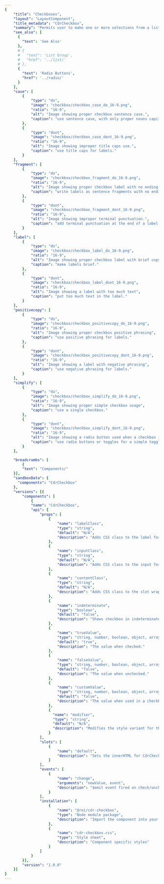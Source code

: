 ```yaml
---
{
    "title": "Checkboxes",
    "layout": "LayoutComponent",
    "title_metadata": "CdrCheckbox",
    "summary": "Permits user to make one or more selections from a list",
    "see_also": [
      {
        "text": 'See Also'
      },
      # {
      #   "text": 'List Group',
      #   "href": '../list/'
      # },
      {
        "text": 'Radio Buttons',
        "href": '../radio/'
      }
    ],
    "case": [
        {
            "type": "do",
            "image": "checkbox/checkbox_case_do_16-9.png",
            "ratio": "16-9",
            "alt": "Image showing proper checkbox sentence case.",
            "caption": "use sentence case, with only proper nouns capitalized."
        },
        {
            "type": "dont",
            "image": "checkbox/checkbox_case_dont_16-9.png",
            "ratio": "16-9",
            "alt": "Image showing improper title caps use.",
            "caption": "use title caps for labels."
        }
    ],
    "fragment": [
        {
            "type": "do",
            "image": "checkbox/checkbox_fragment_do_16-9.png",
            "ratio": "16-9",
            "alt": "Image showing proper checkbox label with no ending punctuation",
            "caption": "write labels as sentence fragments with no ending punctuation."
        },
        {
            "type": "dont",
            "image": "checkbox/checkbox_fragment_dont_16-9.png",
            "ratio": "16-9",
            "alt": "Image showing improper terminal punctuation.",
            "caption": "add terminal punctuation at the end of a label."
        }
    ],
    "label": [
        {
            "type": "do",
            "image": "checkbox/checkbox_label_do_16-9.png",
            "ratio": "16-9",
            "alt": "Image showing proper checkbox label with brief copy",
            "caption": "make labels brief."
        },
        {
            "type": "dont",
            "image": "checkbox/checkbox_label_dont_16-9.png",
            "ratio": "16-9",
            "alt": "Image showing a label with too much text",
            "caption": "put too much text in the label."
        }
    ],
    "positivecopy": [
        {
            "type": "do",
            "image": "checkbox/checkbox_positivecopy_do_16-9.png",
            "ratio": "16-9",
            "alt": "Image showing proper checkbox positive phrasing",
            "caption": "use positive phrasing for labels."
        },
        {
            "type": "dont",
            "image": "checkbox/checkbox_positivecopy_dont_16-9.png",
            "ratio": "16-9",
            "alt": "Image showing a label with negative phrasing",
            "caption": "use negative phrasing for labels."
        }
    ],
    "simplify": [
        {
            "type": "do",
            "image": "checkbox/checkbox_simplify_do_16-9.png",
            "ratio": "16-9",
            "alt": "Image showing proper simple checkbox usage",
            "caption": "use a single checkbox."
        },
        {
            "type": "dont",
            "image": "checkbox/checkbox_simplify_dont_16-9.png",
            "ratio": "16-9",
            "alt": "Image showing a radio button used when a checkbox is preferred",
            "caption": "use radio buttons or toggles for a simple toggle selection."
        }
    ],

    "breadcrumbs": [
        {
        "text": "Components/"
    }],
    "sandboxData": {
      "components": "CdrCheckbox"
    },
    "versions": [{
        "components": [
            {
            "name": "CdrCheckbox",
            "api": {
                "props": [
                    {
                        "name": "labelClass",
                        "type": "string",
                        "default": "N/A",
                        "description": "Adds CSS class to the label for custom styles."
                    },
                    {
                        "name": "inputClass",
                        "type": "string",
                        "default": "N/A",
                        "description": "Adds CSS class to the input for custom styles."
                    },
                    {
                        "name": "contentClass",
                        "type": "string",
                        "default": "N/A",
                        "description": "Adds CSS class to the slot wrapper for custom styles."
                    },
                    {
                        "name": "indeterminate",
                        "type": "boolean",
                        "default": "false",
                        "description": "Shows checkbox in indeterminate state. This is a visual-only state with no logic for when to show it."
                    },
                    {
                        "name": "trueValue",
                        "type": "string, number, boolean, object, array, symbol, function",
                        "default": "true",
                        "description": "The value when checked."
                    },
                    {
                        "name": "falseValue",
                        "type": "string, number, boolean, object, array, symbol, function",
                        "default": "false",
                        "description": "The value when unchecked."
                    },
                    {
                        "name": "customValue",
                        "type": "string, number, boolean, object, array, symbol, function",
                        "default": "false",
                        "description": "The value when used in a checkbox group. Replaces `trueValue` and `falseValue`."
                    },
                    {
                      "name": "modifier",
                      "type": "string",
                      "default": "N/A",
                      "description": "Modifies the style variant for this component.  Possible values: { ‘compact’  |  ‘hide-figure’ }"
                    }
                ],
                "slots": [
                    {
                        "name": "default",
                        "description": "Sets the innerHTML for CdrCheckbox. This is the readable text for the <label> element."
                    }
                ],
                "events": [
                    {
                        "name": "change",
                        "arguments": "newValue, event",
                        "description": "$emit event fired on check/uncheck."
                    }
                ],
                "installation": [
                    {
                        "name": "@rei/cdr-checkbox",
                        "type": "Node module package",
                        "description": "Import the component into your project"
                    },
                    {
                        "name": "cdr-checkbox.css",
                        "type": "Style sheet",
                        "description": "Component specific styles"
                    }
                ]
            }
        }],
        "version": "1.0.0"
    }]
}
---
```


<cdr-doc-tabs>
<template slot="Overview">
<cdr-doc-table-of-contents-shell tab-name="Overview">

## Default

Default and standard spacing for checkboxes.

<cdr-doc-example-code-pair :background-toggle="false" repository-href="/src/components/checkbox" :sandbox-data="$page.frontmatter.sandboxData" :model="{ex1: true, ex2: false, ex3: false}" >

```html
<div>
  <cdr-checkbox v-model="ex1">Default checkbox 1</cdr-checkbox>
  <cdr-checkbox v-model="ex2">Default checkbox 2</cdr-checkbox>
  <cdr-checkbox v-model="ex3" disabled>Default checkbox 3</cdr-checkbox>
</div>
```

</cdr-doc-example-code-pair>

## Compact

Compact spacing for checkboxes.

<cdr-doc-example-code-pair :background-toggle="false" repository-href="/src/components/checkbox" :sandbox-data="$page.frontmatter.sandboxData" :model="{ex1: true, ex2: false, ex3: false}">

```html
<div>
  <cdr-checkbox v-model="ex1" modifier="compact">Compact checkbox 1</cdr-checkbox>
  <cdr-checkbox v-model="ex2" modifier="compact">Compact checkbox 2</cdr-checkbox>
  <cdr-checkbox v-model="ex3" disabled modifier="compact">Compact checkbox 3</cdr-checkbox>
</div>
```

</cdr-doc-example-code-pair>

## Indeterminate

Displays status for checkbox group by indicating that some of the sub-selections in a list are selected. Provides user with ability to select or unselect all items in the list’s sub-group.

<cdr-doc-example-code-pair :background-toggle="false" repository-href="/src/components/checkbox" :sandbox-data="$page.frontmatter.sandboxData" :model="{ex1: false}">

```html
<div>
  <cdr-checkbox v-model="ex1" indeterminate>Indeterminate</cdr-checkbox>
</div>
```

</cdr-doc-example-code-pair>

## Custom

Custom styles for checkboxes.

<cdr-doc-example-code-pair :background-toggle="false" repository-href="/src/components/checkbox" :sandbox-data="Object.assign({}, $page.frontmatter.sandboxData, {styleTag: '.no-box:checked ~ .no-box__content {color: green;}'})" class="custom-checkbox-example" :model="{ex1: true, ex2: false, ex3: false}">

```html
<div>
  <cdr-checkbox
    v-model="ex1"
    modifier="hide-figure"
    input-class="no-box"
    content-class="no-box__content">Custom checkbox 1</cdr-checkbox>
  <cdr-checkbox
    v-model="ex2"
    modifier="hide-figure"
    input-class="no-box"
    content-class="no-box__content">Custom checkbox 2</cdr-checkbox>
  <cdr-checkbox 
    v-model="ex3"
    modifier="hide-figure"
    input-class="no-box"
    content-class="no-box__content"
    disabled>Custom checkbox 3</cdr-checkbox>
</div>
```

</cdr-doc-example-code-pair>

## Accessibility

To ensure that usage of this component complies with accessibility guidelines:
- Each checkbox must be focusable and keyboard accessible:
  - When the checkbox has focus, the **Space** key changes the selection
  - **Tab** key moves to next element in list 
- Fieldsets (or grouped checkboxes) should be: 
  - Used when associating group of checkboxes
  - Identified or described as a group using a `<legend>` tag 
- Avoid nested fieldsets
- Single checkboxes:
  - May be interchangeable with a toggle 
  - Write labels to be self-explanatory
- Custom checkboxes maintain accessibility requirements. The checkbox icon is only visually hidden and replaced with custom style 

<br/>

This component has compliance with WCAG guidelines by: 

- Wrapping the input in a label element and label is automatically associated with it

<br/>

For more information, review techniques and failures for:
- [WCAG 2.0,  1.3.1 Info and Relationships](https://www.w3.org/WAI/WCAG21/Understanding/info-and-relationships.html)
- [WCAG 2.0,  3.3.2 Labels and Instructions](https://www.w3.org/WAI/WCAG21/Understanding/labels-or-instructions.html)


</cdr-doc-table-of-contents-shell>
</template>

<template slot="Design Guidelines">
  <cdr-doc-table-of-contents-shell tab-name="Design Guidelines">

## Use When

- Selecting one or multiple choices from a list
- Selecting options from a list that contains sub-selections
- Choosing &quot;yes&quot; or &quot;no&quot; when there is a single option (stand-alone checkbox)
- Viewing all available options is needed
- Comparing between a list of selections is desired

### Don't Use When

- Selecting from a list when only one choice is allowed. Instead, use [Radio Buttons](../radio/)

## Content

When using checkboxes in a list:

 - Use a logical order,  whether it’s alphabetical, numerical, or time-based
 - Labels should have approximately equal length
 - Clearly communicate the effect of selecting the option
 - Provide a link or include a subtitle for more information. Don’t rely on tooltips to explain a checkbox

<br/>

Checkbox labels should:

 - Start with a capital letter
 - Use sentence case
 - Use positive phrasing; so the label describes the selected state
 - Avoid long labels
 - Be written as sentence fragments
 - No terminal punctuation

<br/>

### Do/Don't

<do-dont :examples="$page.frontmatter.case" />

<do-dont :examples="$page.frontmatter.label" />

<do-dont :examples="$page.frontmatter.positivecopy" />

<do-dont :examples="$page.frontmatter.fragment" />

## Behavior

Checkboxes work independently from each other:

 - Selecting one checkbox shouldn’t change the selection status of another checkbox in the list
 - When parent checkbox is used for a bulk selection action, all child checkbox items will be selected or not selected
 - Use a standalone checkbox for a simple toggle selection. Don’t use radio buttons or toggles

<br/>

<do-dont :examples="$page.frontmatter.simplify" />

## Resources

 - WebAIM: [Semantic Structure: Using Lists Correctly](https://webaim.org/techniques/semanticstructure/)

  </cdr-doc-table-of-contents-shell>
</template>

<template slot="API">
<cdr-doc-table-of-contents-shell>

## Props

<cdr-doc-api type="prop" :api-data="$page.frontmatter.versions[0].components[0].api.props" />


## Slots

<cdr-doc-api type="slot" :api-data="$page.frontmatter.versions[0].components[0].api.slots" />

## Events

<cdr-doc-api type="event" :api-data="$page.frontmatter.versions[0].components[0].api.events" />

## Installation

Resources are available within the [CdrCheckbox package:](https://www.npmjs.com/search?q=cdr-checkbox)

- Component: `@rei/cdr-checkbox`
- Component styles: `cdr-checkbox.css`

<br/>

To incorporate the required assets for a component, use the following steps:

### 1. Install using NPM

Install the **CdrCheckbox** package using `npm` in your terminal:

_Terminal_

```bash
npm i -s @rei/cdr-checkbox
```

### 2. Import Dependencies

_main.js_

```javascript
// import your required CSS.
import "@rei/cdr-link/dist/cdr-checkbox.css";
```

### 3. Add Component to a Template

_local.vue_

```vue
<template>
  <cdr-checkbox
    v-model="model"
  >
    True
  </cdr-checkbox>
</template>

<script>
import { CdrCheckbox } from '@rei/cdr-checkbox;
export default {
  ...
  components: {
     CdrCheckbox,
  }
}
</script>
```

## Usage

The **CdrCheckbox** component requires  `v-model`  to track  `:checked`  values.

This example uses  `true-value`  and  `false-value`  props to change what’s saved to the model.

```vue
<template>
  <cdr-checkbox
    v-model="model"
    true-value="checked"
    false-value="unchecked"
  >
    Option 1
  </cdr-checkbox>
</template>
```

Use  `custom-value`  with a shared model to create a checkbox group that will track multiple checkbox values.

```vue
<template>
  <cdr-checkbox
    v-model="groupModel"
    :custom-value="{ value: ‘D’ }"
  >
    Option 1
  </cdr-checkbox>
  <cdr-checkbox
    v-model="groupModel"
    :custom-value="[ 9, 10 ]"
  >
    Option 2
  </cdr-checkbox>
</template>
```

If both values are checked the model would be `[  { value: ‘D’ }, [ 9, 10 ]  ]`. Unchecking either checkbox would remove its value from the model array.

Default checkbox to checked/unchecked state by setting the model in Javascript.

```vue
<template>
  <cdr-checkbox
    v-model="groupModel"
    :custom-value="{ value: ‘D’ }"
  >
    Option 1
  </cdr-checkbox>
  ...
</template>
<script>
  ...
  data() {
    return {
      groupModel: [ { value: ‘D’ } ],
    };
  },
}
</script>
```

Set the `indeterminate` prop to `true` to generate an indeterminate checkbox, which looks different than the default. This is a visual styling only; it does not include any of the functional aspects of an indeterminate checkbox.

```vue
<template>
  <cdr-checkbox
    v-model="groupModel"
    :indeterminate="true"
  >
    Option 1
  </cdr-checkbox>
  ...
</template>
```

### Modifiers

Following variants are available to the `cdr-checkbox` modifier attribute: 
| Value | Description            |
|:------|:-----------------------|
| 'compact'  | Sets the spacing for smaller screen sizes |
| 'hide-figure'  | Hides the checkbox icon |

<br/>

Use the `hide-figure` modifier to hide the checkbox itself, which leaves the text label as the clickable element. Add appropriate custom styles to convey selected and unselected states.

```vue
<template>
  <cdr-checkbox
    v-model="model"
    name="model"
    value="model"
    modifier="hide-figure"
    input-class="no-box"
    content-class="no-box__content"
  >
    Add to cart
  </cdr-checkbox>
</template>

<style>
.no-box:checked ~ .no-box__content {
   color: green;

   &::after {
     content: '(checked)';
   }
 }
</style>
```

</cdr-doc-table-of-contents-shell>
</template>

<template slot="History">

## 1.0.0

- Supports custom checkbox values
- Hides checkboxes with  `hide-figure`  modifier
- Includes default and compact styling
- Includes indeterminate state visual style
- Git commit reference [(1531860)](https://github.com/rei/rei-cedar/pull/436/commits/15318606570811a6d53549a5335e0943a3463971)

</template>
</cdr-doc-tabs>

